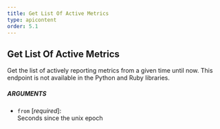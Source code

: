 ```yaml
---
title: Get List Of Active Metrics
type: apicontent
order: 5.1
---
```


## Get List Of Active Metrics
Get the list of actively reporting metrics from a given time until now. This endpoint is not available in the Python and Ruby libraries.

##### ARGUMENTS
* `from` [*required*]:  
    Seconds since the unix epoch


